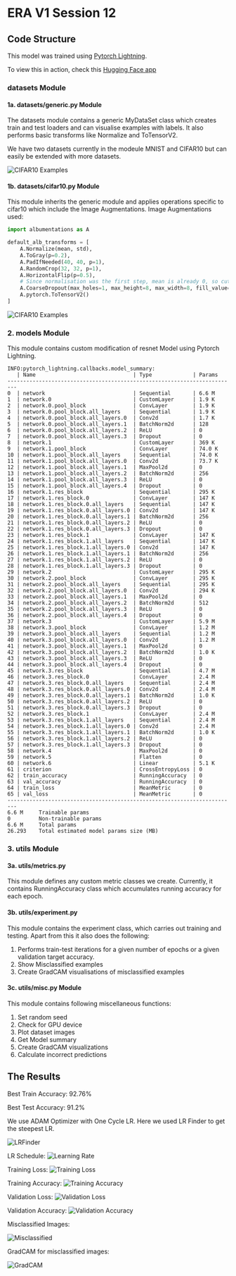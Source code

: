 # ERA V1 Session 12

## Code Structure

This model was trained using [Pytorch Lightning](https://lightning.ai).

To view this in action, check this [Hugging Face app](https://huggingface.co/spaces/swapniel99/cifar10)

### datasets Module
#### 1a. datasets/generic.py Module
The datasets module contains a generic MyDataSet class which creates train and test loaders and can visualise examples with labels.
It also performs basic transforms like Normalize and ToTensorV2.

We have two datasets currently in the modeule MNIST and CIFAR10 but can easily be extended with more datasets.

![CIFAR10 Examples](assets/cifar_examples.png)

#### 1b. datasets/cifar10.py Module
This module inherits the generic module and applies operations specific to cifar10 which include the Image Augmentations.
Image Augmentations used:
```python
import albumentations as A

default_alb_transforms = [
    A.Normalize(mean, std),
    A.ToGray(p=0.2),
    A.PadIfNeeded(40, 40, p=1),
    A.RandomCrop(32, 32, p=1),
    A.HorizontalFlip(p=0.5),
    # Since normalisation was the first step, mean is already 0, so cutout fill_value = 0
    A.CoarseDropout(max_holes=1, max_height=8, max_width=8, fill_value=0, p=1),
    A.pytorch.ToTensorV2()
]
```

![CIFAR10 Examples](assets/cifar_aug.png)

### 2. models Module
This module contains custom modification of resnet Model using Pytorch Lightning.

```
INFO:pytorch_lightning.callbacks.model_summary:
   | Name                               | Type             | Params
-------------------------------------------------------------------------
0  | network                            | Sequential       | 6.6 M 
1  | network.0                          | CustomLayer      | 1.9 K 
2  | network.0.pool_block               | ConvLayer        | 1.9 K 
3  | network.0.pool_block.all_layers    | Sequential       | 1.9 K 
4  | network.0.pool_block.all_layers.0  | Conv2d           | 1.7 K 
5  | network.0.pool_block.all_layers.1  | BatchNorm2d      | 128   
6  | network.0.pool_block.all_layers.2  | ReLU             | 0     
7  | network.0.pool_block.all_layers.3  | Dropout          | 0     
8  | network.1                          | CustomLayer      | 369 K 
9  | network.1.pool_block               | ConvLayer        | 74.0 K
10 | network.1.pool_block.all_layers    | Sequential       | 74.0 K
11 | network.1.pool_block.all_layers.0  | Conv2d           | 73.7 K
12 | network.1.pool_block.all_layers.1  | MaxPool2d        | 0     
13 | network.1.pool_block.all_layers.2  | BatchNorm2d      | 256   
14 | network.1.pool_block.all_layers.3  | ReLU             | 0     
15 | network.1.pool_block.all_layers.4  | Dropout          | 0     
16 | network.1.res_block                | Sequential       | 295 K 
17 | network.1.res_block.0              | ConvLayer        | 147 K 
18 | network.1.res_block.0.all_layers   | Sequential       | 147 K 
19 | network.1.res_block.0.all_layers.0 | Conv2d           | 147 K 
20 | network.1.res_block.0.all_layers.1 | BatchNorm2d      | 256   
21 | network.1.res_block.0.all_layers.2 | ReLU             | 0     
22 | network.1.res_block.0.all_layers.3 | Dropout          | 0     
23 | network.1.res_block.1              | ConvLayer        | 147 K 
24 | network.1.res_block.1.all_layers   | Sequential       | 147 K 
25 | network.1.res_block.1.all_layers.0 | Conv2d           | 147 K 
26 | network.1.res_block.1.all_layers.1 | BatchNorm2d      | 256   
27 | network.1.res_block.1.all_layers.2 | ReLU             | 0     
28 | network.1.res_block.1.all_layers.3 | Dropout          | 0     
29 | network.2                          | CustomLayer      | 295 K 
30 | network.2.pool_block               | ConvLayer        | 295 K 
31 | network.2.pool_block.all_layers    | Sequential       | 295 K 
32 | network.2.pool_block.all_layers.0  | Conv2d           | 294 K 
33 | network.2.pool_block.all_layers.1  | MaxPool2d        | 0     
34 | network.2.pool_block.all_layers.2  | BatchNorm2d      | 512   
35 | network.2.pool_block.all_layers.3  | ReLU             | 0     
36 | network.2.pool_block.all_layers.4  | Dropout          | 0     
37 | network.3                          | CustomLayer      | 5.9 M 
38 | network.3.pool_block               | ConvLayer        | 1.2 M 
39 | network.3.pool_block.all_layers    | Sequential       | 1.2 M 
40 | network.3.pool_block.all_layers.0  | Conv2d           | 1.2 M 
41 | network.3.pool_block.all_layers.1  | MaxPool2d        | 0     
42 | network.3.pool_block.all_layers.2  | BatchNorm2d      | 1.0 K 
43 | network.3.pool_block.all_layers.3  | ReLU             | 0     
44 | network.3.pool_block.all_layers.4  | Dropout          | 0     
45 | network.3.res_block                | Sequential       | 4.7 M 
46 | network.3.res_block.0              | ConvLayer        | 2.4 M 
47 | network.3.res_block.0.all_layers   | Sequential       | 2.4 M 
48 | network.3.res_block.0.all_layers.0 | Conv2d           | 2.4 M 
49 | network.3.res_block.0.all_layers.1 | BatchNorm2d      | 1.0 K 
50 | network.3.res_block.0.all_layers.2 | ReLU             | 0     
51 | network.3.res_block.0.all_layers.3 | Dropout          | 0     
52 | network.3.res_block.1              | ConvLayer        | 2.4 M 
53 | network.3.res_block.1.all_layers   | Sequential       | 2.4 M 
54 | network.3.res_block.1.all_layers.0 | Conv2d           | 2.4 M 
55 | network.3.res_block.1.all_layers.1 | BatchNorm2d      | 1.0 K 
56 | network.3.res_block.1.all_layers.2 | ReLU             | 0     
57 | network.3.res_block.1.all_layers.3 | Dropout          | 0     
58 | network.4                          | MaxPool2d        | 0     
59 | network.5                          | Flatten          | 0     
60 | network.6                          | Linear           | 5.1 K 
61 | criterion                          | CrossEntropyLoss | 0     
62 | train_accuracy                     | RunningAccuracy  | 0     
63 | val_accuracy                       | RunningAccuracy  | 0     
64 | train_loss                         | MeanMetric       | 0     
65 | val_loss                           | MeanMetric       | 0     
-------------------------------------------------------------------------
6.6 M     Trainable params
0         Non-trainable params
6.6 M     Total params
26.293    Total estimated model params size (MB)
```

### 3. utils Module
#### 3a. utils/metrics.py
This module defines any custom metric classes we create.
Currently, it contains RunningAccuracy class which accumulates running accuracy for each epoch.

#### 3b. utils/experiment.py
This module contains the experiment class, which carries out training and testing.
Apart from this it also does the following:
1. Performs train-test iterations for a given number of epochs or a given validation target accuracy.
2. Show Misclassified examples
3. Create GradCAM visualisations of misclassified examples

#### 3c. utils/misc.py Module
This module contains following miscellaneous functions:
1. Set random seed
2. Check for GPU device
3. Plot dataset images
4. Get Model summary
5. Create GradCAM visualizations
6. Calculate incorrect predictions

## The Results

Best Train Accuracy: 92.76%

Best Test Accuracy: 91.2%

We use ADAM Optimizer with One Cycle LR. Here we used LR Finder to get the steepest LR.

![LRFinder](assets/lr.png)

LR Schedule:
![Learning Rate](assets/lr_schedule.png)

Training Loss:
![Training Loss](assets/train_loss.png)

Training Accuracy:
![Training Accuracy](assets/train_acc.png)

Validation Loss:
![Validation Loss](assets/val_loss.png)

Validation Accuracy:
![Validation Accuracy](assets/val_acc.png)

Misclassified Images:

![Misclassified](assets/missed.png)

GradCAM for misclassified images:

![GradCAM](assets/missed_cam.png)
